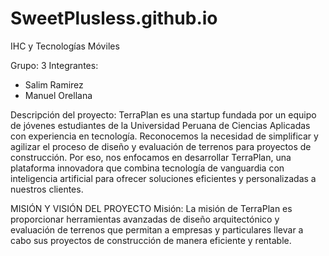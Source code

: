 # SweetPlusless.github.io
IHC y Tecnologías Móviles

Grupo: 3
Integrantes:
- Salim Ramirez
- Manuel Orellana

Descripción del proyecto: 
TerraPlan es una startup fundada por un equipo de jóvenes estudiantes de la Universidad Peruana de Ciencias Aplicadas con experiencia en tecnología. Reconocemos la necesidad de simplificar y agilizar el proceso de diseño y evaluación de terrenos para proyectos de construcción. Por eso, nos enfocamos en desarrollar TerraPlan, una plataforma innovadora que combina tecnología de vanguardia con inteligencia artificial para ofrecer soluciones eficientes y personalizadas a nuestros clientes.

MISIÓN Y VISIÓN DEL PROYECTO
Misión: 
La misión de TerraPlan es proporcionar herramientas avanzadas de diseño arquitectónico y evaluación de terrenos que permitan a empresas y particulares llevar a cabo sus proyectos de construcción de manera eficiente y rentable.
